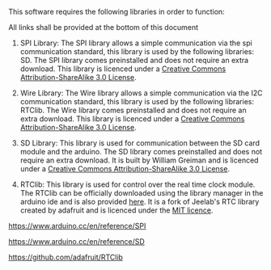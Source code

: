 This software requires the following libraries in order to function:

All links shall be provided at the bottom of this document

1) SPI Library:
  The SPI library allows a simple communication via the spi communication standard, this library is used by the following libraries: SD. The SPI library comes preinstalled and does not require an extra download. This library is licenced under a [Creative Commons Attribution-ShareAlike 3.0 License](https://creativecommons.org/licenses/by-sa/3.0/). 
  
2) Wire Library:
  The Wire library allows a simple communication via the I2C communication standard, this library is used by the following libraries: RTClib. The Wire library comes preinstalled and does not require an extra download. This library is licenced under a [Creative Commons Attribution-ShareAlike 3.0 License](https://creativecommons.org/licenses/by-sa/3.0/). 
  
3) SD Library:
  This library is used for communication between the SD card module and the arduino. The SD library comes preinstalled and does not require an extra download. It is built by William Greiman and is licenced under a [Creative Commons Attribution-ShareAlike 3.0 License](https://creativecommons.org/licenses/by-sa/3.0/). 
  
4) RTClib:
  This library is used for control over the real time clock module. The RTClib can be officially downloaded using the library manager in the arduino ide and is also provided [here](/libs/RTClib). It is a fork of Jeelab's RTC library created by adafruit and is licenced under the [MIT licence](https://nl.wikipedia.org/wiki/MIT-licentie).
  

  

https://www.arduino.cc/en/reference/SPI  

https://www.arduino.cc/en/reference/SD  

https://github.com/adafruit/RTClib
 
